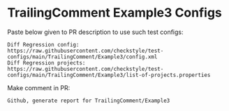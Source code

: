 # TrailingComment Example3 Configs
Paste below given to PR description to use such test configs:
```
Diff Regression config: https://raw.githubusercontent.com/checkstyle/test-configs/main/TrailingComment/Example3/config.xml
Diff Regression projects: https://raw.githubusercontent.com/checkstyle/test-configs/main/TrailingComment/Example3/list-of-projects.properties
```
Make comment in PR:
```
Github, generate report for TrailingComment/Example3
```
